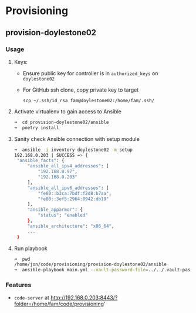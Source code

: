 # Provisioning

## provision-doylestone02

### Usage

1. Keys:
    - Ensure public key for controller is in `authorized_keys` on `doylestone02`
    - For GitHub ssh clone, copy private key to target
    
        ```scp ~/.ssh/id_rsa fam@doylestone02:/home/fam/.ssh/``` 


2. Activate virtualenv to gain access to Ansible

   ```bash
   ➜  cd provision-doylestone02/ansible
   ➜  poetry install
   ```

3. Sanity check Ansible connection with setup module

   ```bash
   ➜  ansible -i inventory doylestone02 -m setup
   192.168.0.203 | SUCCESS => {
    "ansible_facts": {
        "ansible_all_ipv4_addresses": [
            "192.168.0.97",
            "192.168.0.203"
        ],
        "ansible_all_ipv6_addresses": [
            "fe80::b3ca:7bdf:f2d8:b7aa",
            "fe80::3ef5:2964:8942:db19"
        ],
        "ansible_apparmor": {
            "status": "enabled"
        },
        "ansible_architecture": "x86_64",
        ...
    }
   ```

4. Run playbook

   ```bash
   ➜  pwd
   /home/jon/code/provisioning/provision-doylestone02/ansible
   ➜  ansible-playbook main.yml --vault-password-file=../../.vault-password
   ```
### Features

* `code-server` at http://192.168.0.203:8443/?folder=/home/fam/code/provisioning'